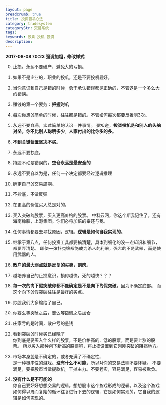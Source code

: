 ```yaml
---
layout: page
breadcrumb: true
title: 投资投机心法
category: tradesystem
categoryStr: 交易系统
tags: 
keywords: 股票 投机 投资
description: 
---
```


**2017-08-08 20:23 强调加粗，修改样式**

0. 止损。永远不要破产，避免大的亏损。

1. 如果不是专业的，职业的投机，还是不要投机最好。

1. 当你意识到自己是错的时候，勇于承认错误都是正确的，不管这是一个多么大的错误。

1. 赚钱的第一个要务：**把握时机**

1. 每次你想的简单的时候，往往都是错的。不管如何每次都要反推测3次。

1. 永远不要自满，太过简单的认识一件事情。
要知道，**投资投机是和别人的头脑对垒，你不比别人聪明多少，人家付出的比你多的多**。


1. **不到关键位置坚决不买**。

2. 永远不要抄底。

3. 持股不动是错误的，**空仓永远是最安全的**

3. 永远不要自以为是，任何一个决定都要经过逻辑推理

4. 确定自己的交易周期。

5. 不抄底，不做反弹

6. 在更高的价位买入总是对的。


7. 买入突破的股票，买入更高价格的股票。
中科云网，你这个斯我记住了，还有海南橡胶，上港集团。你们必将加倍的奉还与我。

8. 任何事情都要去寻找原因，逻辑。**逻辑是如何自我实现的**。

9. 继承于第八点，任何投资工具都要搞清楚，具体到细化的没一点知识和细节，都要弄清楚。
即使一张扑克牌都能成为杀人的利器，强大的不是武器，而是使用武器的人。

10. **散户的最大弱点就是反复的买卖，割肉**。

11. 越培养自己的止损意识，损的越快，死的越快？？？

12. **每一次的向下假突破你都不能确定是不是向下的假突破**，因为不确定底部。
而这个向下的假突破往往是最好的买点。


13. 炒股我们大多输给了自己。


14. 你要么等突破之后，要么等回调之后加仓

15. 庄家亏的是时间，散户亏的是钱

16. 看到突破的时候买已经晚了  
你到底是要买入什么样的股票，不是价格高的，低的股票，而是要上涨的股票。
所以买入那种创下新高的股票吧，将止损设置到它刚刚突破的阻挡地方。


17. 市场本身就是不确定的，或者充满了不确定性。  
是一种概率性的游戏。**没有什么不可能**，所以对你的交易法则不要怀疑。
不要满足，要把股市当做提款机，干掉主力。不要老实，容易满足，容易被欺负。

18. **没有什么是不可能的**  
你自己要好好想想交易的逻辑。想想股市这个游戏形成的逻辑。以及这个游戏如何得以周而复始的循环往复进行下去的逻辑，它是如何实现的，它自我的逻辑是如何实现的。



